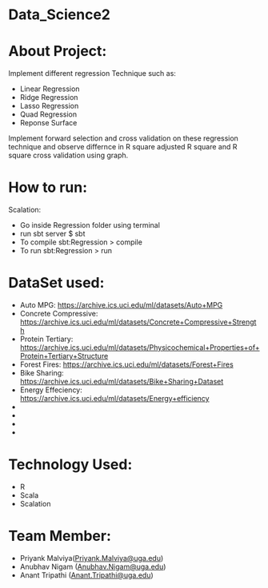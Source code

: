 # Data_Science2
# About Project:
Implement different regression Technique such as: 
* Linear Regression
* Ridge Regression
* Lasso Regression
* Quad Regression
* Reponse Surface

Implement forward selection and cross validation on these regression technique and observe differnce in R square adjusted
R square and R square cross validation using graph.

# How to run:
Scalation:
* Go inside Regression folder using terminal
* run sbt server $ sbt
* To compile sbt:Regression > compile
* To run sbt:Regression > run

# DataSet used: 

* Auto MPG: https://archive.ics.uci.edu/ml/datasets/Auto+MPG 
* Concrete Compressive: https://archive.ics.uci.edu/ml/datasets/Concrete+Compressive+Strength
* Protein Tertiary: https://archive.ics.uci.edu/ml/datasets/Physicochemical+Properties+of+Protein+Tertiary+Structure
* Forest Fires: https://archive.ics.uci.edu/ml/datasets/Forest+Fires
* Bike Sharing: https://archive.ics.uci.edu/ml/datasets/Bike+Sharing+Dataset
* Energy Effeciency: https://archive.ics.uci.edu/ml/datasets/Energy+efficiency
*
*
*
*

# Technology Used:
* R
* Scala
* Scalation

# Team Member:
* Priyank Malviya(Priyank.Malviya@uga.edu) 
* Anubhav Nigam (Anubhav.Nigam@uga.edu)
* Anant Tripathi (Anant.Tripathi@uga.edu)


